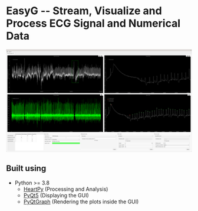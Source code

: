 # EasyG -- Stream, Visualize and Process ECG Signal and Numerical Data
![alt text](https://github.com/Torilla/EasyG/blob/dev/resources/EasyG_example.png?raw=true)

## Built using
- Python >= 3.8
    - [HeartPy](https://python-heart-rate-analysis-toolkit.readthedocs.io/en/latest/) (Processing and Analysis)
    - [PyQt5](https://pypi.org/project/PyQt5/) (Displaying the GUI)
    - [PyQtGraph](https://www.pyqtgraph.org/) (Rendering the plots inside the GUI)


